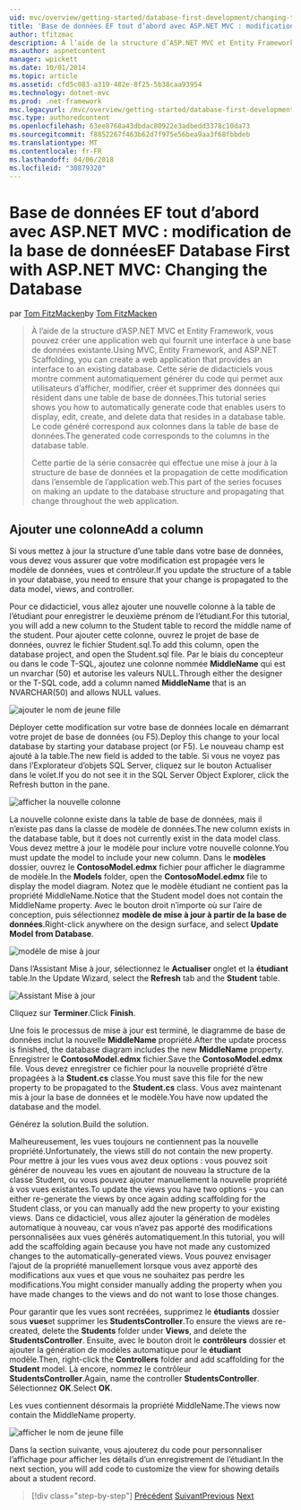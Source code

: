 ```yaml
---
uid: mvc/overview/getting-started/database-first-development/changing-the-database
title: 'Base de données EF tout d’abord avec ASP.NET MVC : modification de la base de données | Documents Microsoft'
author: tfitzmac
description: À l’aide de la structure d’ASP.NET MVC et Entity Framework, vous pouvez créer une application web qui fournit une interface à une base de données existante. Ce didacticiel seri...
ms.author: aspnetcontent
manager: wpickett
ms.date: 10/01/2014
ms.topic: article
ms.assetid: cfd5c083-a319-482e-8f25-5b38caa93954
ms.technology: dotnet-mvc
ms.prod: .net-framework
msc.legacyurl: /mvc/overview/getting-started/database-first-development/changing-the-database
msc.type: authoredcontent
ms.openlocfilehash: 63ee8768a43dbdac80922e3adbedd3378c10da73
ms.sourcegitcommit: f8852267f463b62d7f975e56bea9aa3f68fbbdeb
ms.translationtype: MT
ms.contentlocale: fr-FR
ms.lasthandoff: 04/06/2018
ms.locfileid: "30879320"
---
```

<a name="ef-database-first-with-aspnet-mvc-changing-the-database"></a><span data-ttu-id="05659-104">Base de données EF tout d’abord avec ASP.NET MVC : modification de la base de données</span><span class="sxs-lookup"><span data-stu-id="05659-104">EF Database First with ASP.NET MVC: Changing the Database</span></span>
====================
<span data-ttu-id="05659-105">par [Tom FitzMacken](https://github.com/tfitzmac)</span><span class="sxs-lookup"><span data-stu-id="05659-105">by [Tom FitzMacken](https://github.com/tfitzmac)</span></span>

> <span data-ttu-id="05659-106">À l’aide de la structure d’ASP.NET MVC et Entity Framework, vous pouvez créer une application web qui fournit une interface à une base de données existante.</span><span class="sxs-lookup"><span data-stu-id="05659-106">Using MVC, Entity Framework, and ASP.NET Scaffolding, you can create a web application that provides an interface to an existing database.</span></span> <span data-ttu-id="05659-107">Cette série de didacticiels vous montre comment automatiquement générer du code qui permet aux utilisateurs d’afficher, modifier, créer et supprimer des données qui résident dans une table de base de données.</span><span class="sxs-lookup"><span data-stu-id="05659-107">This tutorial series shows you how to automatically generate code that enables users to display, edit, create, and delete data that resides in a database table.</span></span> <span data-ttu-id="05659-108">Le code généré correspond aux colonnes dans la table de base de données.</span><span class="sxs-lookup"><span data-stu-id="05659-108">The generated code corresponds to the columns in the database table.</span></span>
> 
> <span data-ttu-id="05659-109">Cette partie de la série consacrée qui effectue une mise à jour à la structure de base de données et la propagation de cette modification dans l’ensemble de l’application web.</span><span class="sxs-lookup"><span data-stu-id="05659-109">This part of the series focuses on making an update to the database structure and propagating that change throughout the web application.</span></span>


## <a name="add-a-column"></a><span data-ttu-id="05659-110">Ajouter une colonne</span><span class="sxs-lookup"><span data-stu-id="05659-110">Add a column</span></span>

<span data-ttu-id="05659-111">Si vous mettez à jour la structure d’une table dans votre base de données, vous devez vous assurer que votre modification est propagée vers le modèle de données, vues et contrôleur.</span><span class="sxs-lookup"><span data-stu-id="05659-111">If you update the structure of a table in your database, you need to ensure that your change is propagated to the data model, views, and controller.</span></span>

<span data-ttu-id="05659-112">Pour ce didacticiel, vous allez ajouter une nouvelle colonne à la table de l’étudiant pour enregistrer le deuxième prénom de l’étudiant.</span><span class="sxs-lookup"><span data-stu-id="05659-112">For this tutorial, you will add a new column to the Student table to record the middle name of the student.</span></span> <span data-ttu-id="05659-113">Pour ajouter cette colonne, ouvrez le projet de base de données, ouvrez le fichier Student.sql.</span><span class="sxs-lookup"><span data-stu-id="05659-113">To add this column, open the database project, and open the Student.sql file.</span></span> <span data-ttu-id="05659-114">Par le biais du concepteur ou dans le code T-SQL, ajoutez une colonne nommée **MiddleName** qui est un nvarchar (50) et autorise les valeurs NULL.</span><span class="sxs-lookup"><span data-stu-id="05659-114">Through either the designer or the T-SQL code, add a column named **MiddleName** that is an NVARCHAR(50) and allows NULL values.</span></span>

![ajouter le nom de jeune fille](changing-the-database/_static/image1.png)

<span data-ttu-id="05659-116">Déployer cette modification sur votre base de données locale en démarrant votre projet de base de données (ou F5).</span><span class="sxs-lookup"><span data-stu-id="05659-116">Deploy this change to your local database by starting your database project (or F5).</span></span> <span data-ttu-id="05659-117">Le nouveau champ est ajouté à la table.</span><span class="sxs-lookup"><span data-stu-id="05659-117">The new field is added to the table.</span></span> <span data-ttu-id="05659-118">Si vous ne voyez pas dans l’Explorateur d’objets SQL Server, cliquez sur le bouton Actualiser dans le volet.</span><span class="sxs-lookup"><span data-stu-id="05659-118">If you do not see it in the SQL Server Object Explorer, click the Refresh button in the pane.</span></span>

![afficher la nouvelle colonne](changing-the-database/_static/image2.png)

<span data-ttu-id="05659-120">La nouvelle colonne existe dans la table de base de données, mais il n’existe pas dans la classe de modèle de données.</span><span class="sxs-lookup"><span data-stu-id="05659-120">The new column exists in the database table, but it does not currently exist in the data model class.</span></span> <span data-ttu-id="05659-121">Vous devez mettre à jour le modèle pour inclure votre nouvelle colonne.</span><span class="sxs-lookup"><span data-stu-id="05659-121">You must update the model to include your new column.</span></span> <span data-ttu-id="05659-122">Dans le **modèles** dossier, ouvrez le **ContosoModel.edmx** fichier pour afficher le diagramme de modèle.</span><span class="sxs-lookup"><span data-stu-id="05659-122">In the **Models** folder, open the **ContosoModel.edmx** file to display the model diagram.</span></span> <span data-ttu-id="05659-123">Notez que le modèle étudiant ne contient pas la propriété MiddleName.</span><span class="sxs-lookup"><span data-stu-id="05659-123">Notice that the Student model does not contain the MiddleName property.</span></span> <span data-ttu-id="05659-124">Avec le bouton droit n’importe où sur l’aire de conception, puis sélectionnez **modèle de mise à jour à partir de la base de données**.</span><span class="sxs-lookup"><span data-stu-id="05659-124">Right-click anywhere on the design surface, and select **Update Model from Database**.</span></span>

![modèle de mise à jour](changing-the-database/_static/image3.png)

<span data-ttu-id="05659-126">Dans l’Assistant Mise à jour, sélectionnez le **Actualiser** onglet et la **étudiant** table.</span><span class="sxs-lookup"><span data-stu-id="05659-126">In the Update Wizard, select the **Refresh** tab and the **Student** table.</span></span>

![Assistant Mise à jour](changing-the-database/_static/image4.png)

<span data-ttu-id="05659-128">Cliquez sur **Terminer**.</span><span class="sxs-lookup"><span data-stu-id="05659-128">Click **Finish**.</span></span>

<span data-ttu-id="05659-129">Une fois le processus de mise à jour est terminé, le diagramme de base de données inclut la nouvelle **MiddleName** propriété.</span><span class="sxs-lookup"><span data-stu-id="05659-129">After the update process is finished, the database diagram includes the new **MiddleName** property.</span></span> <span data-ttu-id="05659-130">Enregistrer le **ContosoModel.edmx** fichier.</span><span class="sxs-lookup"><span data-stu-id="05659-130">Save the **ContosoModel.edmx** file.</span></span> <span data-ttu-id="05659-131">Vous devez enregistrer ce fichier pour la nouvelle propriété d’être propagées à la **Student.cs** classe.</span><span class="sxs-lookup"><span data-stu-id="05659-131">You must save this file for the new property to be propagated to the **Student.cs** class.</span></span> <span data-ttu-id="05659-132">Vous avez maintenant mis à jour la base de données et le modèle.</span><span class="sxs-lookup"><span data-stu-id="05659-132">You have now updated the database and the model.</span></span>

<span data-ttu-id="05659-133">Générez la solution.</span><span class="sxs-lookup"><span data-stu-id="05659-133">Build the solution.</span></span>

<span data-ttu-id="05659-134">Malheureusement, les vues toujours ne contiennent pas la nouvelle propriété.</span><span class="sxs-lookup"><span data-stu-id="05659-134">Unfortunately, the views still do not contain the new property.</span></span> <span data-ttu-id="05659-135">Pour mettre à jour les vues vous avez deux options : vous pouvez soit générer de nouveau les vues en ajoutant de nouveau la structure de la classe Student, ou vous pouvez ajouter manuellement la nouvelle propriété à vos vues existantes.</span><span class="sxs-lookup"><span data-stu-id="05659-135">To update the views you have two options - you can either re-generate the views by once again adding scaffolding for the Student class, or you can manually add the new property to your existing views.</span></span> <span data-ttu-id="05659-136">Dans ce didacticiel, vous allez ajouter la génération de modèles automatique à nouveau, car vous n’avez pas apporté des modifications personnalisées aux vues générés automatiquement.</span><span class="sxs-lookup"><span data-stu-id="05659-136">In this tutorial, you will add the scaffolding again because you have not made any customized changes to the automatically-generated views.</span></span> <span data-ttu-id="05659-137">Vous pouvez envisager l’ajout de la propriété manuellement lorsque vous avez apporté des modifications aux vues et que vous ne souhaitez pas perdre les modifications.</span><span class="sxs-lookup"><span data-stu-id="05659-137">You might consider manually adding the property when you have made changes to the views and do not want to lose those changes.</span></span>

<span data-ttu-id="05659-138">Pour garantir que les vues sont recréées, supprimez le **étudiants** dossier sous **vues**et supprimer les **StudentsController**.</span><span class="sxs-lookup"><span data-stu-id="05659-138">To ensure the views are re-created, delete the **Students** folder under **Views**, and delete the **StudentsController**.</span></span> <span data-ttu-id="05659-139">Ensuite, avec le bouton droit le **contrôleurs** dossier et ajouter la génération de modèles automatique pour le **étudiant** modèle.</span><span class="sxs-lookup"><span data-stu-id="05659-139">Then, right-click the **Controllers** folder and add scaffolding for the **Student** model.</span></span> <span data-ttu-id="05659-140">Là encore, nommez le contrôleur **StudentsController**.</span><span class="sxs-lookup"><span data-stu-id="05659-140">Again, name the controller **StudentsController**.</span></span> <span data-ttu-id="05659-141">Sélectionnez **OK**.</span><span class="sxs-lookup"><span data-stu-id="05659-141">Select **OK**.</span></span>

<span data-ttu-id="05659-142">Les vues contiennent désormais la propriété MiddleName.</span><span class="sxs-lookup"><span data-stu-id="05659-142">The views now contain the MiddleName property.</span></span>

![afficher le nom de jeune fille](changing-the-database/_static/image5.png)

<span data-ttu-id="05659-144">Dans la section suivante, vous ajouterez du code pour personnaliser l’affichage pour afficher les détails d’un enregistrement de l’étudiant.</span><span class="sxs-lookup"><span data-stu-id="05659-144">In the next section, you will add code to customize the view for showing details about a student record.</span></span>

> [!div class="step-by-step"]
> <span data-ttu-id="05659-145">[Précédent](generating-views.md)
> [Suivant](customizing-a-view.md)</span><span class="sxs-lookup"><span data-stu-id="05659-145">[Previous](generating-views.md)
[Next](customizing-a-view.md)</span></span>
